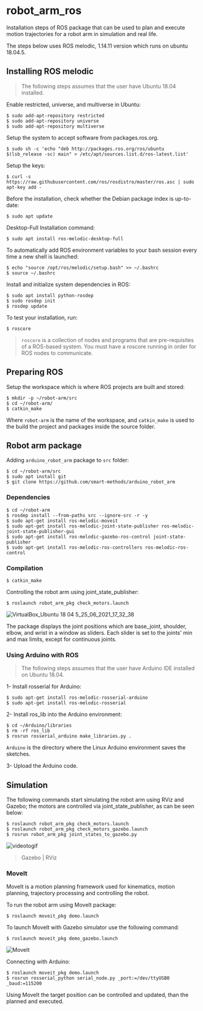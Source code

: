 # robot_arm_ros
Installation steps of ROS package that can be used to plan and execute motion trajectories for a robot arm in simulation and real life.

The steps below uses ROS melodic, 1.14.11 version which runs on ubuntu 18.04.5.


## Installing ROS melodic
> The following steps assumes that the user have Ubuntu 18.04 installed.


Enable restricted, universe, and multiverse in Ubuntu:
``` 
$ sudo add-apt-repository restricted
$ sudo add-apt-repository universe
$ sudo add-apt-repository multiverse
```

Setup the system to accept software from packages.ros.org.
```
$ sudo sh -c 'echo "deb http://packages.ros.org/ros/ubuntu $(lsb_release -sc) main" > /etc/apt/sources.list.d/ros-latest.list'
```

Setup the keys:
```
$ curl -s https://raw.githubusercontent.com/ros/rosdistro/master/ros.asc | sudo apt-key add -
```

Before the installation, check whether the Debian package index is up-to-date:
```
$ sudo apt update
```

Desktop-Full Installation command:
```
$ sudo apt install ros-melodic-desktop-full
```

To automatically add ROS environment variables to your bash session every time a new shell is launched:
```
$ echo "source /opt/ros/melodic/setup.bash" >> ~/.bashrc
$ source ~/.bashrc
```

Install and initialize system dependencies in ROS:
```
$ sudo apt install python-rosdep
$ sudo rosdep init
$ rosdep update
```

To test your installation, run:
```
$ roscore
```
> `roscore` is a collection of nodes and programs that are pre-requisites of a ROS-based system. You must have a roscore running in order for ROS nodes to communicate. 

## Preparing ROS
Setup the workspace which is where ROS projects are built and stored:
```
$ mkdir -p ~/robot-arm/src
$ cd ~/robot-arm/
$ catkin_make
```
Where `robot-arm` is the name of the workspace, and `catkin_make` is used to the build the project and packages inside the source folder.

## Robot arm package  
Adding `arduino_robot_arm` package to `src` folder:
```
$ cd ~/robot-arm/src
$ sudo apt install git
$ git clone https://github.com/smart-methods/arduino_robot_arm 
```

### Dependencies 
```
$ cd ~/robot-arm
$ rosdep install --from-paths src --ignore-src -r -y
$ sudo apt-get install ros-melodic-moveit
$ sudo apt-get install ros-melodic-joint-state-publisher ros-melodic-joint-state-publisher-gui
$ sudo apt-get install ros-melodic-gazebo-ros-control joint-state-publisher
$ sudo apt-get install ros-melodic-ros-controllers ros-melodic-ros-control
```
### Compilation 
```
$ catkin_make
```

Controlling the robot arm using joint_state_publisher:
```
$ roslaunch robot_arm_pkg check_motors.launch
```
![VirtualBox_Ubuntu 18 04 5_25_06_2021_17_32_38](https://user-images.githubusercontent.com/52850659/123443032-2f6c1300-d5de-11eb-8c8f-144e80d8aaf2.png)

The package displays the joint positions which are base_joint, shoulder, elbow, and wrist in a window as sliders. Each slider is set to the joints' min and max limits, except for continuous joints. 


### Using Arduino with ROS
> The following steps assumes that the user have Arduino IDE installed on Ubuntu 18.04.

1- Install rosserial for Arduino:
```
$ sudo apt-get install ros-melodic-rosserial-arduino
$ sudo apt-get install ros-melodic-rosserial
```

2- Install ros_lib into the Arduino environment:
```
$ cd ~/Arduino/libraries
$ rm -rf ros_lib
$ rosrun rosserial_arduino make_libraries.py .
```
`Arduino` is the directory where the Linux Arduino environment saves the sketches.

3- Upload the Arduino code.

## Simulation

The following commands start simulating the robot arm using RViz and Gazebo; the motors are controlled via joint_state_publisher, as can be seen below:
```
$ roslaunch robot_arm_pkg check_motors.launch
$ roslaunch robot_arm_pkg check_motors_gazebo.launch
$ rosrun robot_arm_pkg joint_states_to_gazebo.py
```

![videotogif](https://user-images.githubusercontent.com/52850659/123521175-ccea4400-d6bd-11eb-88de-6c262bd43f35.gif)

>Gazebo |  RViz
                                                          
### MoveIt
MoveIt is a motion planning framework used for kinematics, motion planning, trajectory processing and controlling the robot.

To run the robot arm using MoveIt package:
```
$ roslaunch moveit_pkg demo.launch
```

To launch MoveIt with Gazebo simulator use the following command:
```
$ roslaunch moveit_pkg demo_gazebo.launch
```

![MoveIt](https://user-images.githubusercontent.com/52850659/123521641-a4177e00-d6c0-11eb-924c-b0c5d289972c.png)

Connecting with Arduino:
```
$ roslaunch moveit_pkg demo.launch
$ rosrun rosserial_python serial_node.py _port:=/dev/ttyUSB0 _baud:=115200
```

Using MoveIt the target position can be controlled and updated, than the planned and executed.

